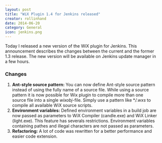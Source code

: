 ```yaml
---
layout: post
title: "WiX Plugin 1.4 for Jenkins released"
creator: rollinhand
date: 2014-06-20
category: General
icon: jenkins.png
---
```

Today I released a new version of the WiX plugin for Jenkins. This announcement describes the changes between the current and the former 1.3 release. The new version will be available on Jenkins update manager in a few hours.
<!--more-->
### Changes
1. **Ant-style source pattern:** You can now define Ant-style source pattern instead of using the fully name of a source file. While using a source pattern it is now possible for Wix plugin to compile more than one source file into a single *wixobj*-file. Simply use a pattern like ***/*.wxs* to compile all available WiX source scripts.
2. **Environment variables:** Defined environment variables in a build job are now passed as parameters to WiX Compiler (candle.exe) and WiX Linker (light.exe). This feature has severals restrictions. Environment variables containing pathes and illegal characters are not passed as parameters.
3. **Refactoring:** A lot of code was rewritten for a better performance and easier code extension.
